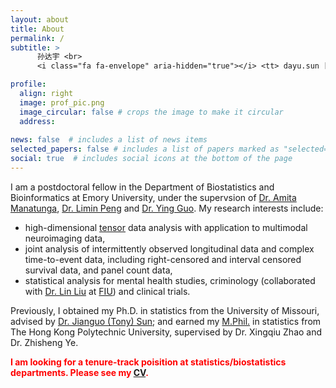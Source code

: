 ```yaml
---
layout: about
title: About
permalink: /
subtitle: > 
      孙达宇 <br>
      <i class="fa fa-envelope" aria-hidden="true"></i> <tt> dayu.sun [at] emory.edu</tt> | <tt> dayu.sun [at] outlook.com </tt>

profile:
  align: right
  image: prof_pic.png
  image_circular: false # crops the image to make it circular
  address: 
    
news: false  # includes a list of news items
selected_papers: false # includes a list of papers marked as "selected={true}"
social: true  # includes social icons at the bottom of the page
---
```


I am a postdoctoral fellow in the Department of Biostatistics and Bioinformatics at Emory University, under the supervsion of [Dr. Amita Manatunga](https://sph.emory.edu/faculty/profile/index.php?FID=amita-manatunga-36), [Dr. Limin Peng](https://sph.emory.edu/faculty/profile/index.php?FID=limin-peng-338) and [Dr. Ying Guo](https://www.yingguo.us/).
My research interests include:
- high-dimensional [tensor](https://en.wikipedia.org/wiki/Tensor) data analysis with application to multimodal neuroimaging data,
- joint analysis of intermittently observed longitudinal data and complex time-to-event data, including right-censored and interval censored survival data, and panel count data,
- statistical analysis for mental health studies, criminology (collaborated with [Dr. Lin Liu](https://lindyliu0.wixsite.com/linliu/publications) at [FIU](https://www.fiu.edu/)) and clinical trials.



Previously, I obtained my Ph.D. in statistics from the University of Missouri, advised by [Dr. Jianguo (Tony) Sun](https://sunj.mufaculty.umsystem.edu/); and earned my [M.Phil.](https://en.wikipedia.org/wiki/Master_of_Philosophy) in statistics from The Hong Kong Polytechnic University, supervised by Dr. Xingqiu Zhao and Dr. Zhisheng Ye.

<span style="color:red"> **I am looking for a tenure-track poisition at statistics/biostatistics departments. Please see my [CV](/cv).** </span>

<!---
Write your biography here. Tell the world about yourself. Link to your favorite [subreddit](http://reddit.com). You can put a picture in, too. The code is already in, just name your picture `prof_pic.jpg` and put it in the `img/` folder.

Put your address / P.O. box / other info right below your picture. You can also disable any these elements by editing `profile` property of the YAML header of your `_pages/about.md`. Edit `_bibliography/papers.bib` and Jekyll will render your [publications page](/al-folio/publications/) automatically.

Link to your social media connections, too. This theme is set up to use [Font Awesome icons](http://fortawesome.github.io/Font-Awesome/) and [Academicons](https://jpswalsh.github.io/academicons/), like the ones below. Add your Facebook, Twitter, LinkedIn, Google Scholar, or just disable all of them.
--->